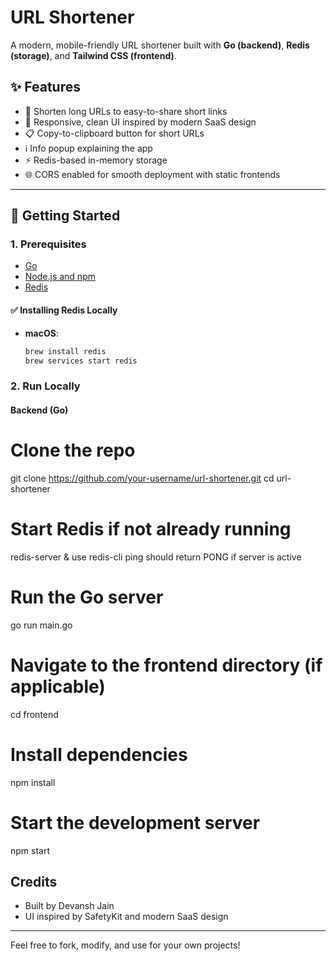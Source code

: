 # URL Shortener

A modern, mobile-friendly URL shortener built with **Go (backend)**, **Redis (storage)**, and **Tailwind CSS (frontend)**.

## ✨ Features

- 🔗 Shorten long URLs to easy-to-share short links
- 📱 Responsive, clean UI inspired by modern SaaS design
- 📋 Copy-to-clipboard button for short URLs
- ℹ️ Info popup explaining the app
- ⚡ Redis-based in-memory storage
- 🌐 CORS enabled for smooth deployment with static frontends

---

## 🚀 Getting Started

### 1. Prerequisites

- [Go](https://go.dev/doc/install)
- [Node.js and npm](https://nodejs.org/)
- [Redis](https://redis.io/)

#### ✅ Installing Redis Locally

- **macOS**:
  ```sh
  brew install redis
  brew services start redis
  
### 2. Run Locally

#### Backend (Go)
# Clone the repo
git clone https://github.com/your-username/url-shortener.git
cd url-shortener

# Start Redis if not already running
redis-server & use redis-cli ping should return PONG if server is active

# Run the Go server
go run main.go

# Navigate to the frontend directory (if applicable)
cd frontend

# Install dependencies
npm install

# Start the development server
npm start

## Credits
- Built by Devansh Jain
- UI inspired by SafetyKit and modern SaaS design

---

Feel free to fork, modify, and use for your own projects! 

